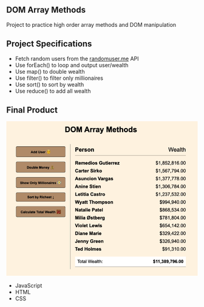 ## DOM Array Methods

Project to practice high order array methods and DOM manipulation

## Project Specifications

- Fetch random users from the [randomuser.me](https://randomuser.me) API
- Use forEach() to loop and output user/wealth
- Use map() to double wealth
- Use filter() to filter only millionaires
- Use sort() to sort by wealth
- Use reduce() to add all wealth

## Final Product

!["DOM Array Methods"](https://raw.githubusercontent.com/yuzhakova/dom-array-methods/main/array-methods.png)


- JavaScript
- HTML
- CSS